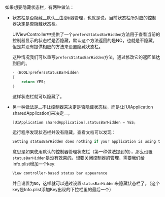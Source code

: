如果想要隐藏状态栏，有两种做法：

- 状态栏是否隐藏__默认__由`控制器`管理，也就是说，当前状态栏所对应的控制器决定是否隐藏状态栏。
  
  UIViewController中提供了一个`prefersStatusBarHidden`方法用于查看当前的控制器显示的状态栏是否隐藏，默认这个方法返回的是NO，也就是不隐藏。但是并没有提供相应的方法来设置隐藏状态栏。
  
  这种情况我们可以重写`prefersStatusBarHidden`方法，通过修改它的返回值达到目的。
  
  ``` objective-c
  - (BOOL)prefersStatusBarHidden
  {
      return YES;
  }
  ```
  
  这样状态栏就可以隐藏了。
  
- 另一种做法是__不让控制器来决定是否隐藏状态栏，而是让[UIApplication sharedApplication]来决定__。
  
  ``` objective-c
  [UIApplication sharedApplication].statusBarHidden = YES;
  ```
  
  运行程序发现状态栏并没有隐藏。查看文档可以发现：
  
  ``` objective-c
  Setting statusBarHidden does nothing if your application is using the default UIViewController-based status bar system.
  ```
  
  意思是如果使用默认的控制器管理状态栏（第一种做法提到的），那么设置`statusBarHidden`是没有效果的。想要关闭控制器的管理，需要我们给Info.plist增加一个key:
  
  ``` objective-c
  View controller-based status bar appearance
  ```
  
  并且设置为`NO`，这样就可以通过设置`statusBarHidden`来隐藏状态栏了。（这个key是Info.plist添加Key出现的下拉栏里的最后一个）
